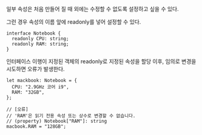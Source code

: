 일부 속성은 처음 만들어 질 때 외에는 수정할 수 없도록 설정하고 싶을 수 있다.

그런 경우 속성의 이름 앞에 readonly를 넣어 설정할 수 있다.

```tsx
interface Notebook {
  readonly CPU: string;
  readonly RAM: string;
}
```

인터페이스 이행이 지정된 객체의 readonly로 지정된 속성을 할당 이후, 임의로 변경을 시도하면 오류가 발생한다.

```tsx
let mackbook: Notebook = {
  CPU: "2.9GHz 코어 i9",
  RAM: "32GB",
};

// [오류]
// 'RAM'은 읽기 전용 속성 또는 상수로 변경할 수 없습니다.
// (property) Notebook["RAM"]: string
macbook.RAM = "128GB";
```
